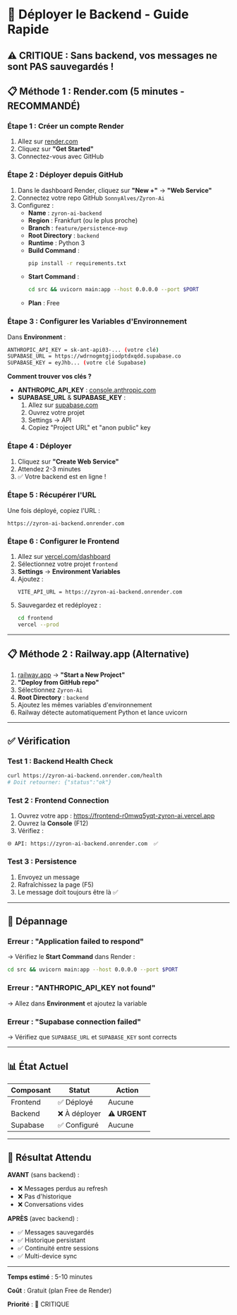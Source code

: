 # 🚀 Déployer le Backend - Guide Rapide

## ⚠️ CRITIQUE : Sans backend, vos messages ne sont PAS sauvegardés !

## 📋 Méthode 1 : Render.com (5 minutes - RECOMMANDÉ)

### Étape 1 : Créer un compte Render

1. Allez sur [render.com](https://render.com)
2. Cliquez sur **"Get Started"**
3. Connectez-vous avec GitHub

### Étape 2 : Déployer depuis GitHub

1. Dans le dashboard Render, cliquez sur **"New +"** → **"Web Service"**
2. Connectez votre repo GitHub `SonnyAlves/Zyron-Ai`
3. Configurez :
   - **Name** : `zyron-ai-backend`
   - **Region** : Frankfurt (ou le plus proche)
   - **Branch** : `feature/persistence-mvp`
   - **Root Directory** : `backend`
   - **Runtime** : Python 3
   - **Build Command** : 
     ```bash
     pip install -r requirements.txt
     ```
   - **Start Command** :
     ```bash
     cd src && uvicorn main:app --host 0.0.0.0 --port $PORT
     ```
   - **Plan** : Free

### Étape 3 : Configurer les Variables d'Environnement

Dans **Environment** :

```bash
ANTHROPIC_API_KEY = sk-ant-api03-... (votre clé)
SUPABASE_URL = https://wdrnogmtgjiodptdxqdd.supabase.co
SUPABASE_KEY = eyJhb... (votre clé Supabase)
```

**Comment trouver vos clés ?**

- **ANTHROPIC_API_KEY** : [console.anthropic.com](https://console.anthropic.com)
- **SUPABASE_URL** & **SUPABASE_KEY** : 
  1. Allez sur [supabase.com](https://supabase.com)
  2. Ouvrez votre projet
  3. Settings → API
  4. Copiez "Project URL" et "anon public" key

### Étape 4 : Déployer

1. Cliquez sur **"Create Web Service"**
2. Attendez 2-3 minutes
3. ✅ Votre backend est en ligne !

### Étape 5 : Récupérer l'URL

Une fois déployé, copiez l'URL : 
```
https://zyron-ai-backend.onrender.com
```

### Étape 6 : Configurer le Frontend

1. Allez sur [vercel.com/dashboard](https://vercel.com/dashboard)
2. Sélectionnez votre projet `frontend`
3. **Settings** → **Environment Variables**
4. Ajoutez :
   ```
   VITE_API_URL = https://zyron-ai-backend.onrender.com
   ```
5. Sauvegardez et redéployez :
   ```bash
   cd frontend
   vercel --prod
   ```

---

## 📋 Méthode 2 : Railway.app (Alternative)

1. [railway.app](https://railway.app) → **"Start a New Project"**
2. **"Deploy from GitHub repo"**
3. Sélectionnez `Zyron-Ai`
4. **Root Directory** : `backend`
5. Ajoutez les mêmes variables d'environnement
6. Railway détecte automatiquement Python et lance uvicorn

---

## ✅ Vérification

### Test 1 : Backend Health Check

```bash
curl https://zyron-ai-backend.onrender.com/health
# Doit retourner: {"status":"ok"}
```

### Test 2 : Frontend Connection

1. Ouvrez votre app : https://frontend-r0mwq5yqt-zyron-ai.vercel.app
2. Ouvrez la **Console** (F12)
3. Vérifiez :
```
🌐 API: https://zyron-ai-backend.onrender.com  ✅
```

### Test 3 : Persistence

1. Envoyez un message
2. Rafraîchissez la page (F5)
3. Le message doit toujours être là ✅

---

## 🐛 Dépannage

### Erreur : "Application failed to respond"

→ Vérifiez le **Start Command** dans Render :
```bash
cd src && uvicorn main:app --host 0.0.0.0 --port $PORT
```

### Erreur : "ANTHROPIC_API_KEY not found"

→ Allez dans **Environment** et ajoutez la variable

### Erreur : "Supabase connection failed"

→ Vérifiez que `SUPABASE_URL` et `SUPABASE_KEY` sont corrects

---

## 📊 État Actuel

| Composant | Statut | Action |
|-----------|--------|--------|
| Frontend | ✅ Déployé | Aucune |
| Backend | ❌ À déployer | **⚠️ URGENT** |
| Supabase | ✅ Configuré | Aucune |

---

## 🎯 Résultat Attendu

**AVANT** (sans backend) :
- ❌ Messages perdus au refresh
- ❌ Pas d'historique
- ❌ Conversations vides

**APRÈS** (avec backend) :
- ✅ Messages sauvegardés
- ✅ Historique persistant
- ✅ Continuité entre sessions
- ✅ Multi-device sync

---

**Temps estimé** : 5-10 minutes

**Coût** : Gratuit (plan Free de Render)

**Priorité** : 🔴 CRITIQUE

